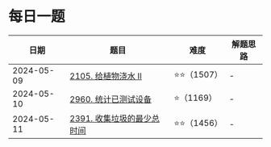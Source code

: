 # 每日一题

| 日期         | 题目                                                                                  | 难度         | 解题思路 |
|------------|-------------------------------------------------------------------------------------|------------|------|
| 2024-05-09 | [2105. 给植物浇水 II](https://github.com/gooohlan/leetcode/blob/main/EveryDay/2105.go)   | ⭐️⭐️（1507） | -    |
| 2024-05-10 | [2960. 统计已测试设备](https://github.com/gooohlan/leetcode/blob/main/EveryDay/2960.go)    | ⭐（1169）    | -    |
| 2024-05-11 | [2391. 收集垃圾的最少总时间](https://github.com/gooohlan/leetcode/blob/main/EveryDay/2391.go) | ⭐⭐（1456）   | -    |